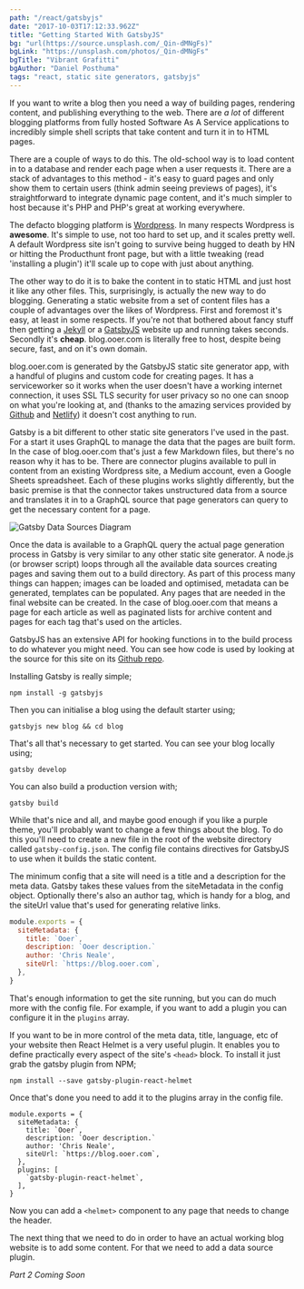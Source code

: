 ```yaml
---
path: "/react/gatsbyjs"
date: "2017-10-03T17:12:33.962Z"
title: "Getting Started With GatsbyJS"
bg: "url(https://source.unsplash.com/_Qin-dMNgFs)"
bgLink: "https://unsplash.com/photos/_Qin-dMNgFs"
bgTitle: "Vibrant Grafitti"
bgAuthor: "Daniel Posthuma"
tags: "react, static site generators, gatsbyjs"
---
```


If you want to write a blog then you need a way of building pages, rendering content, and publishing everything to the web. There are *a lot* of different blogging platforms from fully hosted Software As A Service applications to incredibly simple shell scripts that take content and turn it in to HTML pages.

There are a couple of ways to do this. The old-school way is to load content in to a database and render each page when a user requests it. There are a stack of advantages to this method - it's easy to guard pages and only show them to certain users (think admin seeing previews of pages), it's straightforward to integrate dynamic page content, and it's much simpler to host because it's PHP and PHP's great at working everywhere.

The defacto blogging platform is [Wordpress](https://wordpress.com/). In many respects Wordpress is **awesome**. It's simple to use, not too hard to set up, and it scales pretty well. A default Wordpress site isn't going to survive being hugged to death by HN or hitting the Producthunt front page, but with a little tweaking (read 'installing a plugin') it'll scale up to cope with just about anything.

The other way to do it is to bake the content in to static HTML and just host it like any other files. This, surprisingly, is actually the new way to do blogging. Generating a static website from a set of content files has a couple of advantages over the likes of Wordpress. First and foremost it's easy, at least in some respects. If you're not that bothered about fancy stuff then getting a [Jekyll](https://jekyllrb.com/) or a [GatsbyJS](https://gatsbyjs.org) website up and running takes seconds. Secondly it's **cheap**. blog.ooer.com is literally free to host, despite being secure, fast, and on it's own domain.

blog.ooer.com is generated by the GatsbyJS static site generator app, with a handful of plugins and custom code for creating pages. It has a serviceworker so it works when the user doesn't have a working internet connection, it uses SSL TLS security for user privacy so no one can snoop on what you're looking at, and (thanks to the amazing services provided by [Github](https://github.com/) and [Netlify](https://www.netlify.com/)) it doesn't cost anything to run.

Gatsby is a bit different to other static site generators I've used in the past. For a start it uses GraphQL to manage the data that the pages are built form. In the case of blog.ooer.com that's just a few Markdown files, but there's no reason why it has to be. There are connector plugins available to pull in content from an existing Wordpress site, a Medium account, even a Google Sheets spreadsheet. Each of these plugins works slightly differently, but the basic premise is that the connector takes unstructured data from a source and translates it in to a GraphQL source that page generators can query to get the necessary content for a page.

![Gatsby Data Sources Diagram](/gatsby_data_sources.png)

Once the data is available to a GraphQL query the actual page generation process in Gatsby is very similar to any other static site generator. A node.js (or browser script) loops through all the available data sources creating pages and saving them out to a build directory. As part of this process many things can happen; images can be loaded and optimised, metadata can be generated, templates can be populated. Any pages that are needed in the final website can be created. In the case of blog.ooer.com that means a page for each article as well as paginated lists for archive content and pages for each tag that's used on the articles.

GatsbyJS has an extensive API for hooking functions in to the build process to do whatever you might need. You can see how code is used by looking at the source for this site on its [Github repo](https://github.com/onion2k/blog).

Installing Gatsby is really simple;

```
npm install -g gatsbyjs
```

Then you can initialise a blog using the default starter using;

```
gatsbyjs new blog && cd blog
```

That's all that's necessary to get started. You can see your blog locally using;

```
gatsby develop
```

You can also build a production version with;

```
gatsby build
```

While that's nice and all, and maybe good enough if you like a purple theme, you'll probably want to change a few things about the blog. To do this you'll need to create a new file in the root of the website directory called `gatsby-config.json`. The config file contains directives for GatsbyJS to use when it builds the static content.

The minimum config that a site will need is a title and a description for the meta data. Gatsby takes these values from the siteMetadata in the config object. Optionally there's also an author tag, which is handy for a blog, and the siteUrl value that's used for generating relative links.

```js
module.exports = {
  siteMetadata: {
    title: `Ooer`,
    description: `Ooer description.`
    author: 'Chris Neale',
    siteUrl: `https://blog.ooer.com`,
  },
}
```

That's enough information to get the site running, but you can do much more with the config file. For example, if you want to add a plugin you can configure it in the `plugins` array.

If you want to be in more control of the meta data, title, language, etc of your website then React Helmet is a very useful plugin. It enables you to define practically every aspect of the site's `<head>` block. To install it just grab the gatsby plugin from NPM;

```
npm install --save gatsby-plugin-react-helmet
```

Once that's done you need to add it to the plugins array in the config file.

```javascript{8-10}
module.exports = {
  siteMetadata: {
    title: `Ooer`,
    description: `Ooer description.`
    author: 'Chris Neale',
    siteUrl: `https://blog.ooer.com`,
  },
  plugins: [
  	`gatsby-plugin-react-helmet`,
  ],
}
```

Now you can add a `<helmet>` component to any page that needs to change the header.

The next thing that we need to do in order to have an actual working blog website is to add some content. For that we need to add a data source plugin.

*Part 2 Coming Soon*